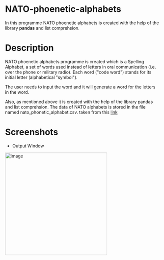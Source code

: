 # NATO-phoenetic-alphabets
In this programme NATO phoenetic alphabets  is created with the help of the library **pandas** and list comprehsion.

# Description

NATO phoenetic alphabets programme is created which is a Spelling Alphabet, a set of words used instead of letters in oral communication (i.e. over the phone or military radio). Each word ("code word") stands for its initial letter (alphabetical "symbol").

The user needs to input the word and it will generate a word for the letters in the word.

Also, as mentioned above it is created with the help of the library pandas and list comprehsion. The data of NATO alphabets is stored in the file named nato_phonetic_alphabet.csv. taken from this [link](https://www.worldometers.info/languages/nato-phonetic-alphabet/)

# Screenshots

* Output Window
<img width="332" alt="image" src="https://user-images.githubusercontent.com/103064401/190063906-1f64f06b-5aec-41f2-84ec-8a70198def0a.png">

